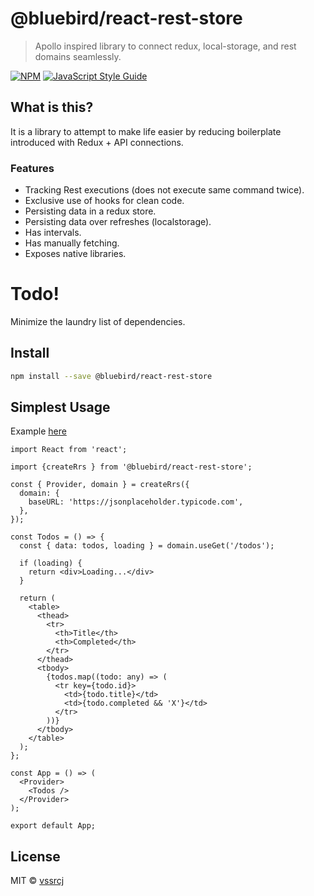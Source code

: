 # @bluebird/react-rest-store

> Apollo inspired library to connect redux, local-storage, and rest domains seamlessly.

[![NPM](https://img.shields.io/npm/v/@bluebird/react-rest-store.svg)](https://www.npmjs.com/package/@bluebird/react-rest-store) [![JavaScript Style Guide](https://img.shields.io/badge/code_style-standard-brightgreen.svg)](https://standardjs.com)

## What is this?

It is a library to attempt to make life easier by reducing boilerplate introduced with Redux + API connections.

### Features
* Tracking Rest executions (does not execute same command twice).
* Exclusive use of hooks for clean code.
* Persisting data in a redux store.
* Persisting data over refreshes (localstorage).
* Has intervals.
* Has manually fetching.
* Exposes native libraries.

# Todo!

Minimize the laundry list of dependencies.

## Install

```bash
npm install --save @bluebird/react-rest-store
```

## Simplest Usage

Example [here](https://bluebirddev.github.io/rrs/)

```tsx
import React from 'react';

import {createRrs } from '@bluebird/react-rest-store';

const { Provider, domain } = createRrs({
  domain: {
    baseURL: 'https://jsonplaceholder.typicode.com',
  },
});

const Todos = () => {
  const { data: todos, loading } = domain.useGet('/todos');

  if (loading) {
    return <div>Loading...</div>
  }

  return (
    <table>
      <thead>
        <tr>
          <th>Title</th>
          <th>Completed</th>
        </tr>
      </thead>
      <tbody>
        {todos.map((todo: any) => (
          <tr key={todo.id}>
            <td>{todo.title}</td>
            <td>{todo.completed && 'X'}</td>
          </tr>
        ))}
      </tbody>
    </table>
  );
};

const App = () => (
  <Provider>
    <Todos />
  </Provider>
);

export default App;
```

## License

MIT © [vssrcj](https://github.com/vssrcj)
